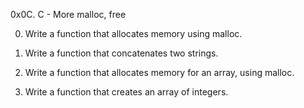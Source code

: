 0x0C. C - More malloc, free

0. Write a function that allocates memory using malloc.

1. Write a function that concatenates two strings.

2. Write a function that allocates memory for an array, using malloc.

3. Write a function that creates an array of integers.


